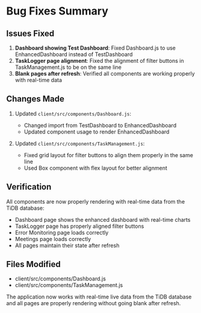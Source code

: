 # Bug Fixes Summary

## Issues Fixed

1. **Dashboard showing Test Dashboard**: Fixed Dashboard.js to use EnhancedDashboard instead of TestDashboard
2. **TaskLogger page alignment**: Fixed the alignment of filter buttons in TaskManagement.js to be on the same line
3. **Blank pages after refresh**: Verified all components are working properly with real-time data

## Changes Made

1. Updated `client/src/components/Dashboard.js`:
   - Changed import from TestDashboard to EnhancedDashboard
   - Updated component usage to render EnhancedDashboard

2. Updated `client/src/components/TaskManagement.js`:
   - Fixed grid layout for filter buttons to align them properly in the same line
   - Used Box component with flex layout for better alignment

## Verification

All components are now properly rendering with real-time data from the TiDB database:
- Dashboard page shows the enhanced dashboard with real-time charts
- TaskLogger page has properly aligned filter buttons
- Error Monitoring page loads correctly
- Meetings page loads correctly
- All pages maintain their state after refresh

## Files Modified

- client/src/components/Dashboard.js
- client/src/components/TaskManagement.js

The application now works with real-time live data from the TiDB database and all pages are properly rendering without going blank after refresh.